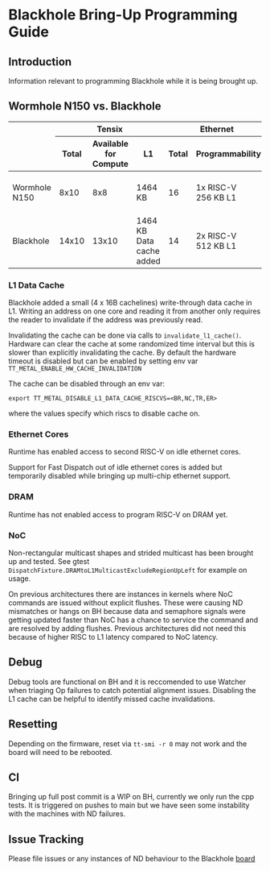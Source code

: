 # Blackhole Bring-Up Programming Guide

## Introduction

Information relevant to programming Blackhole while it is being brought up.

## Wormhole N150 vs. Blackhole

<table><thead>
  <tr>
    <th rowspan="3"></th>
    <th colspan="3">Tensix</th>
    <th colspan="2">Ethernet</th>
    <th colspan="3">DRAM</th>
    <th colspan="4">NoC</th>
  </tr>
  <tr>
    <th rowspan="2">Total</th>
    <th rowspan="2">Available for Compute</th>
    <th rowspan="2">L1</th>
    <th rowspan="2">Total</th>
    <th rowspan="2">Programmability&nbsp;&nbsp;</th>
    <th rowspan="2">Total</th>
    <th rowspan="2">Bank Size </th>
    <th rowspan="2">Programmability</th>
    <th colspan="3">Alignments</th>
    <th rowspan="2">Multicast</th>
  </tr>
  <tr>
    <th>DRAM</th>
    <th>PCIe</th>
    <th>L1</th>
  </tr></thead>
<tbody>
  <tr>
    <td>Wormhole N150</td>
    <td>8x10</td>
    <td>8x8</td>
    <td>1464 KB</td>
    <td>16</td>
    <td>1x RISC-V<br>256 KB L1</td>
    <td>12 banks</td>
    <td>1 GB</td>
    <td>N/A</td>
    <td>Read: 32B<br>Write: 16B</td>
    <td>Read: 32B<br>Write: 16B</td>
    <td>Read: 16B<br>Write: 16B</td>
    <td>Rectangular</td>
  </tr>
  <tr>
    <td>Blackhole</td>
    <td>14x10</td>
    <td>13x10</td>
    <td>1464 KB<br>Data cache added </td>
    <td>14</td>
    <td>2x RISC-V<br>512 KB L1</td>
    <td>8 banks</td>
    <td>~4 GB</td>
    <td>1x RISC-V<br>128 KB L1</td>
    <td>Read: 64B<br>Write: 16B</td>
    <td>Read: 64B<br>Write 16B</td>
    <td>Read: 16B<br>Write: 16B</td>
    <td>Rectangular<br>Strided<br>L-shaped</td>
  </tr>
</tbody></table>

### L1 Data Cache

Blackhole added a small (4 x 16B cachelines) write-through data cache in L1. Writing an address on one core and reading it from another only requires the reader to invalidate if the address was previously read.

Invalidating the cache can be done via calls to `invalidate_l1_cache()`. Hardware can clear the cache at some randomized time interval but this is slower than explicitly invalidating the cache. By default the hardware timeout is disabled but can be enabled by setting env var `TT_METAL_ENABLE_HW_CACHE_INVALIDATION`

The cache can be disabled through an env var:
```
export TT_METAL_DISABLE_L1_DATA_CACHE_RISCVS=<BR,NC,TR,ER>
```
where the values specify which riscs to disable cache on.

### Ethernet Cores

Runtime has enabled access to second RISC-V on idle ethernet cores.

Support for Fast Dispatch out of idle ethernet cores is added but temporarily disabled while bringing up multi-chip ethernet support.

### DRAM

Runtime has not enabled access to program RISC-V on DRAM yet.

### NoC

Non-rectangular multicast shapes and strided multicast has been brought up and tested. See gtest `DispatchFixture.DRAMtoL1MulticastExcludeRegionUpLeft` for example on usage.

On previous architectures there are instances in kernels where NoC commands are issued without explicit flushes. These were causing ND mismatches or hangs on BH because data and semaphore signals were getting updated faster than NoC has a chance to service the command and are resolved by adding flushes. Previous architectures did not need this because of higher RISC to L1 latency compared to NoC latency.

## Debug

Debug tools are functional on BH and it is reccomended to use Watcher when triaging Op failures to catch potential alignment issues. Disabling the L1 cache can be helpful to identify missed cache invalidations.

## Resetting

Depending on the firmware, reset via `tt-smi -r 0` may not work and the board will need to be rebooted.

## CI

Bringing up full post commit is a WIP on BH, currently we only run the cpp tests. It is triggered on pushes to main but we have seen some instability with the machines with ND failures.

## Issue Tracking

Please file issues or any instances of ND behaviour to the Blackhole [board](https://github.com/orgs/tenstorrent/projects/50/views/1)
